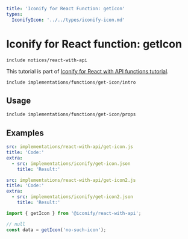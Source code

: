 ```yaml
title: 'Iconify for React Function: getIcon'
types:
  IconifyIcon: '../../types/iconify-icon.md'
```

# Iconify for React function: getIcon

`include notices/react-with-api`

This tutorial is part of [Iconify for React with API functions tutorial](./index.md#functions).

`include implementations/functions/get-icon/intro`

## Usage

`include implementations/functions/get-icon/props`

## Examples

```yaml
src: implementations/react-with-api/get-icon.js
title: 'Code:'
extra:
  - src: implementations/iconify/get-icon.json
    title: 'Result:'
```

```yaml
src: implementations/react-with-api/get-icon2.js
title: 'Code:'
extra:
  - src: implementations/iconify/get-icon2.json
    title: 'Result:'
```

```js
import { getIcon } from '@iconify/react-with-api';

// null
const data = getIcon('no-such-icon');
```
